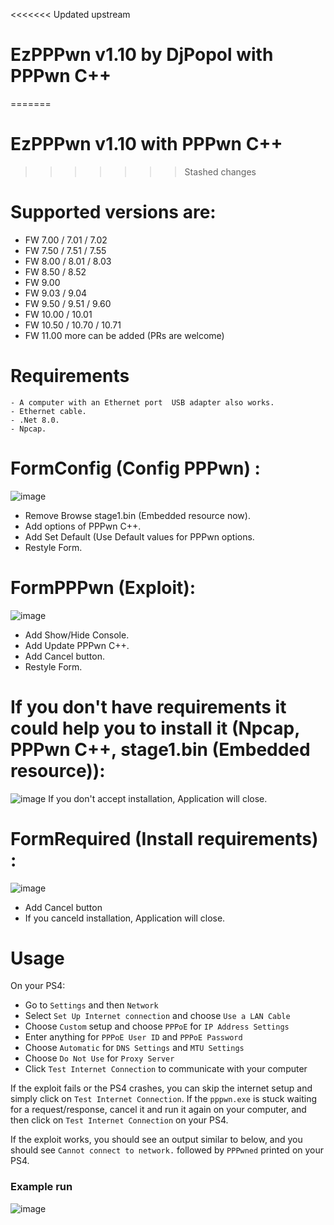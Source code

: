 <<<<<<< Updated upstream
# EzPPPwn v1.10 by DjPopol with PPPwn C++ 
=======
# EzPPPwn v1.10 with PPPwn C++ 
>>>>>>> Stashed changes

# Supported versions are:
- FW 7.00 / 7.01 / 7.02
- FW 7.50 / 7.51 / 7.55
- FW 8.00 / 8.01 / 8.03
- FW 8.50 / 8.52
- FW 9.00
- FW 9.03 / 9.04
- FW 9.50 / 9.51 / 9.60
- FW 10.00 / 10.01
- FW 10.50 / 10.70 / 10.71
- FW 11.00
    more can be added (PRs are welcome)

# Requirements
    - A computer with an Ethernet port  USB adapter also works.
    - Ethernet cable.
    - .Net 8.0.
    - Npcap.

# FormConfig (Config PPPwn) :
![image](https://github.com/DjPopol/EzPPPwn/assets/168917709/d1cd35af-b19d-40cd-804a-7fef2ddb57ff)
- Remove Browse stage1.bin (Embedded resource now).
- Add options of PPPwn C++.
- Add Set Default (Use Default values for PPPwn options.
- Restyle Form.

# FormPPPwn (Exploit):
![image](https://github.com/DjPopol/EzPPPwn/assets/168917709/25fec83d-5980-48b4-a8ce-25d0400d4327)
- Add Show/Hide Console.
- Add Update PPPwn C++.
- Add Cancel button.
- Restyle Form.

# If you don't have requirements it could help you to install it (Npcap, PPPwn C++, stage1.bin (Embedded resource)):
![image](https://github.com/DjPopol/EzPPPwn/assets/168917709/d9963422-012b-47cd-8765-2663bd0c5568)
If you don't accept installation, Application will close.

# FormRequired (Install requirements) :
![image](https://github.com/DjPopol/EzPPPwn/assets/168917709/871661dd-8b52-429d-ac46-70ac623f3d0d)
- Add Cancel button
- If you canceld installation, Application will close.


# Usage
On your PS4:
- Go to `Settings` and then `Network`
- Select `Set Up Internet connection` and choose `Use a LAN Cable`
- Choose `Custom` setup and choose `PPPoE` for `IP Address Settings`
- Enter anything for `PPPoE User ID` and `PPPoE Password`
- Choose `Automatic` for `DNS Settings` and `MTU Settings`
- Choose `Do Not Use` for `Proxy Server`
- Click `Test Internet Connection` to communicate with your computer

If the exploit fails or the PS4 crashes, you can skip the internet setup and simply click on `Test Internet Connection`. If the `pppwn.exe` is stuck waiting for a request/response, cancel it and run it again on your computer, and then click on `Test Internet Connection` on your PS4.

If the exploit works, you should see an output similar to below, and you should see `Cannot connect to network.` followed by `PPPwned` printed on your PS4.

### Example run
![image](https://github.com/DjPopol/EzPPPwn/assets/168917709/4de7c32e-f491-4f65-a5cb-be26c0a8dc33)

